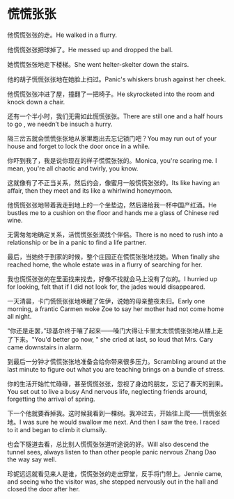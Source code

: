 # 慌慌张张

<p><span class="chinese">他慌慌张张的走。</span><span class="english">He walked in a flurry.</span></p>

<p><span class="chinese">他慌慌张张把球掉了。</span><span class="english">He messed up and dropped the ball.</span></p>

<p><span class="chinese">她慌慌张张地走下楼梯。</span><span class="english">She went helter-skelter down the stairs.</span></p>

<p><span class="chinese">他的胡子慌慌张张地在她脸上扫过。</span><span class="english">Panic's whiskers brush against her cheek.</span></p>

<p><span class="chinese">他慌慌张张冲进了屋，撞翻了一把椅子。</span><span class="english">He skyrocketed into the room and knock down a chair.</span></p>

<p><span class="chinese">还有一个半小时，我们无需如此慌慌张张。</span><span class="english">There are still one and a half hours to go , we needn’t be insuch a hurry.</span></p>

<p><span class="chinese">隔三岔五就会慌慌张张地从家里跑出去忘记锁门吧？</span><span class="english">You may run out of your house and forget to lock the door once in a while.</span></p>

<p><span class="chinese">你吓到我了，我是说你现在的样子慌慌张张的。</span><span class="english">Monica, you're scaring me. I mean, you're all chaotic and twirly, you know.</span></p>

<p><span class="chinese">这就像有了不正当关系，然后约会，像蜜月一般慌慌张张的。</span><span class="english">Its like having an affair, then they meet and its like a whirlwind honeymoon.</span></p>

<p><span class="chinese">他慌慌张张地带着我走到地上的一个坐垫边，然后递给我一杯中国产红酒。</span><span class="english">He bustles me to a cushion on the floor and hands me a glass of Chinese red wine.</span></p>

<p><span class="chinese">无需匆匆地确定关系，活慌慌张张滴找个伴侣。</span><span class="english">There is no need to rush into a relationship or be in a panic to find a life partner.</span></p>

<p><span class="chinese">最后，当她终于到家的时候，整个庄园正在慌慌张张地找她。</span><span class="english">When finally she reached home, the whole estate was in a flurry of searching for her.</span></p>

<p><span class="chinese">我也慌慌张张的在里面找来找去，好像不找就会马上没有了似的。</span><span class="english">I hurried up for looking, felt that if I did not look for, the jades would disappeared.</span></p>

<p><span class="chinese">一天清晨，卡门慌慌张张地唤醒了佐伊，说她的母亲整夜未归。</span><span class="english">Early one morning, a frantic Carmen woke Zoe to say her mother had not come home all night.</span></p>

<p><span class="chinese">“你还是走罢，”琼基尔终于嚷了起来——嗓门大得让卡里太太慌慌张张地从楼上走了下来。</span><span class="english">"You'd better go now, " she cried at last, so loud that Mrs. Cary came downstairs in alarm.</span></p>

<p><span class="chinese">到最后一分钟才慌慌张张地准备会给你带来很多压力。</span><span class="english">Scrambling around at the last minute to figure out what you are teaching brings on a bundle of stress.</span></p>

<p><span class="chinese">你的生活开始忙忙碌碌，甚至慌慌张张，忽视了身边的朋友，忘记了春天的到来。</span><span class="english">You set out to live a busy And nervous life, neglecting friends around, forgetting the arrival of spring.</span></p>

<p><span class="chinese">下一个他就要吞掉我。这时候我看到一棵树。我冲过去，开始往上爬——慌慌张张地。</span><span class="english">I was sure he would swallow me next. And then I saw the tree. I raced to it and began to climb it clumsily.</span></p>

<p><span class="chinese">也会下隧道去看，总比别人慌慌张张道听途说的好。</span><span class="english">Will also descend the tunnel sees, always listen to than other people panic nervous Zhang Dao the way say well.</span></p>

<p><span class="chinese">珍妮远远就看见来人是谁，慌慌张张的走出穿堂，反手将门带上。</span><span class="english">Jennie came, and seeing who the visitor was, she stepped nervously out in the hall and closed the door after her.</span></p>

